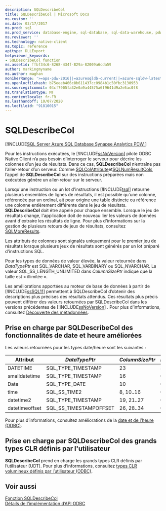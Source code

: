 ```yaml
---
description: SQLDescribeCol
title: SQLDescribeCol | Microsoft Docs
ms.custom: ''
ms.date: 03/17/2017
ms.prod: sql
ms.prod_service: database-engine, sql-database, sql-data-warehouse, pdw
ms.reviewer: ''
ms.technology: native-client
ms.topic: reference
apitype: DLLExport
helpviewer_keywords:
- SQLDescribeCol function
ms.assetid: ffbf34c6-8268-434f-829a-82009a6cda59
author: markingmyname
ms.author: maghan
monikerRange: '>=aps-pdw-2016||=azuresqldb-current||=azure-sqldw-latest||>=sql-server-2016||=sqlallproducts-allversions||>=sql-server-linux-2017||=azuresqldb-mi-current'
ms.openlocfilehash: b75eeeb466c8b611437cc0984b1c50fbc3130953
ms.sourcegitcommit: 04cf7905fa32e0a9a44575a6f9641d9a2e5ac0f8
ms.translationtype: MT
ms.contentlocale: fr-FR
ms.lasthandoff: 10/07/2020
ms.locfileid: "91810015"
---
```

# <a name="sqldescribecol"></a>SQLDescribeCol
[!INCLUDE[SQL Server Azure SQL Database Synapse Analytics PDW ](../../includes/applies-to-version/sql-asdb-asdbmi-asa-pdw.md)]

  Pour les instructions exécutées, le [!INCLUDE[ssNoVersion](../../includes/ssnoversion-md.md)] pilote ODBC Native Client n’a pas besoin d’interroger le serveur pour décrire les colonnes d’un jeu de résultats. Dans ce cas, **SQLDescribeCol** n’entraîne pas l’aller-retour d’un serveur. Comme [SQLColAttribute](../../relational-databases/native-client-odbc-api/sqlcolattribute.md)et[SQLNumResultCols](../../relational-databases/native-client-odbc-api/sqlnumresultcols.md), l’appel de **SQLDescribeCol** sur des instructions préparées mais non exécutées génère un aller-retour sur le serveur.  
  
 Lorsqu'une instruction ou un lot d'instructions [!INCLUDE[tsql](../../includes/tsql-md.md)] retourne plusieurs ensembles de lignes de résultats, il est possible qu'une colonne, référencée par un ordinal, ait pour origine une table distincte ou référence une colonne entièrement différente dans le jeu de résultats. **SQLDescribeCol** doit être appelé pour chaque ensemble. Lorsque le jeu de résultats change, l'application doit de nouveau lier les valeurs de données avant d'extraire les résultats de ligne. Pour plus d'informations sur la gestion de plusieurs retours de jeux de résultats, consultez [SQLMoreResults](../../relational-databases/native-client-odbc-api/sqlmoreresults.md).  
  
 Les attributs de colonnes sont signalés uniquement pour le premier jeu de résultats lorsque plusieurs jeux de résultats sont générés par un lot préparé d'instructions SQL.  
  
 Pour les types de données de valeur élevée, la valeur retournée dans *DataTypePtr* est SQL_VARCHAR, SQL_VARBINARY ou SQL_NVARCHAR. La valeur SQL_SS_LENGTH_UNLIMITED dans *ColumnSizePtr* indique que la taille est « illimitée ».  
  
 Les améliorations apportées au moteur de base de données à partir de [!INCLUDE[ssSQL11](../../includes/sssql11-md.md)] permettent à SQLDescribeCol d’obtenir des descriptions plus précises des résultats attendus. Ces résultats plus précis peuvent différer des valeurs retournées par SQLDescribeCol dans les versions précédentes de [!INCLUDE[ssNoVersion](../../includes/ssnoversion-md.md)] . Pour plus d’informations, consultez [Découverte des métadonnées](../../relational-databases/native-client/features/metadata-discovery.md).  
  
## <a name="sqldescribecol-support-for-enhanced-date-and-time-features"></a>Prise en charge par SQLDescribeCol des fonctionnalités de date et heure améliorées  
 Les valeurs retournées pour les types date/heure sont les suivantes :  
  
| Attribut | *DataTypePtr* | *ColumnSizePtr* | *DecimalDigitsPtr* |  
| --------- | ------------- |---------------- | ------------------ |  
|DATETIME|SQL_TYPE_TIMESTAMP|23|3|  
|smalldatetime|SQL_TYPE_TIMESTAMP|16|0|  
|Date|SQL_TYPE_DATE|10|0|  
|time|SQL_SS_TIME2|8, 10..16|0..7|  
|datetime2|SQL_TYPE_TIMESTAMP|19, 21..27|0..7|  
|datetimeoffset|SQL_SS_TIMESTAMPOFFSET|26, 28..34|0..7|  
  
 Pour plus d’informations, consultez améliorations de la [date et de l’heure &#40;ODBC&#41;](../../relational-databases/native-client-odbc-date-time/date-and-time-improvements-odbc.md).  
  
## <a name="sqldescribecol-support-for-large-clr-udts"></a>Prise en charge par SQLDescribeCol des grands types CLR définis par l'utilisateur  
 **SQLDescribeCol** prend en charge les grands types CLR définis par l’utilisateur (UDT). Pour plus d’informations, consultez [types CLR volumineux définis par l’utilisateur &#40;ODBC&#41;](../../relational-databases/native-client/odbc/large-clr-user-defined-types-odbc.md).  
  
## <a name="see-also"></a>Voir aussi  
 [Fonction SQLDescribeCol](../../odbc/reference/syntax/sqldescribecol-function.md)   
 [Détails de l’implémentation d’API ODBC](../../relational-databases/native-client-odbc-api/odbc-api-implementation-details.md)  
  
